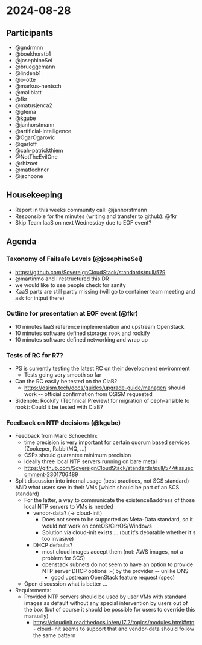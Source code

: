 # 2024-08-28

## Participants

- @gndrmnn
- @boekhorstb1
- @josephineSei
- @brueggemann
- @lindenb1
- @o-otte
- @markus-hentsch
- @maliblatt
- @fkr
- @matusjenca2
- @gtema
- @kgube
- @janhorstmann
- @artificial-intelligence
- @OgarOgarovic
- @garloff
- @cah-patrickthiem
- @NotTheEvilOne
- @rhizoet
- @matfechner
- @jschoone

## Housekeeping

- Report in this weeks community call: @janhorstmann
- Responsible for the minutes (writing and transfer to github): @fkr
- Skip Team IaaS on next Wednesday due to EOF event?

## Agenda

### Taxonomy of Failsafe Levels (@josephineSei)

- <https://github.com/SovereignCloudStack/standards/pull/579>
- @martinmo and I restructured this DR
- we would like to see people check for sanity
- KaaS parts are still partly missing (will go to container team meeting and ask for intput there)

### Outline for presentation at EOF event (@fkr)

- 10 minutes IaaS reference implementation and upstream OpenStack
- 10 minutes software defined storage: rook and rookify
- 10 minutes software defined networking and wrap up

### Tests of RC for R7?

- PS is currently testing the latest RC on their development environment
  - Tests going very smooth so far
- Can the RC easily be tested on the CiaB?
  - <https://osism.tech/docs/guides/upgrade-guide/manager/> should work -- official confirmation from OSISM requested
- Sidenote: Rookify (Technical Preview! for migration of ceph-ansible to rook): Could it be tested with CiaB?

### Feedback on NTP decisions (@kgube)
- Feedback from Marc Schoechlin:
 	- time precision is very important for certain quorum based services (Zookeper, RabbitMQ, ...)
 	- CSPs should guarantee minimum precision
 	- Ideally three local NTP servers running on bare metal
 	- <https://github.com/SovereignCloudStack/standards/pull/577#issuecomment-2301706489>
- Split discussion into internal usage (best practices, not SCS standard) AND what users see in their VMs (which should be part of an SCS standard)
  - For the latter, a way to communicate the existence&address of those local NTP servers to VMs is needed
    - vendor-data? (-> cloud-init)
      - Does not seem to be supported as Meta-Data standard, so it would not work on coreOS/CirrOS/Windows
      - Solution via cloud-init exists ... (but it's debatable whether it's too invasive)
    - DHCP defaults?
      - most cloud images accept them (not: AWS images, not a problem for SCS)
      - openstack subnets do not seem to have an option to provide NTP server DHCP options :-( by the provider -- unlike DNS
        - good upstream OpenStack feature request (spec)
  - Open discussion what is better ...
- Requirements:
  - Provided NTP servers should be used by user VMs with standard images as default without any special intervention by users out of the box (but of course it should be possible for users to override this manually)
    - <https://cloudinit.readthedocs.io/en/17.2/topics/modules.html#ntp> - cloud-init seems to support that and vendor-data should follow the same pattern
